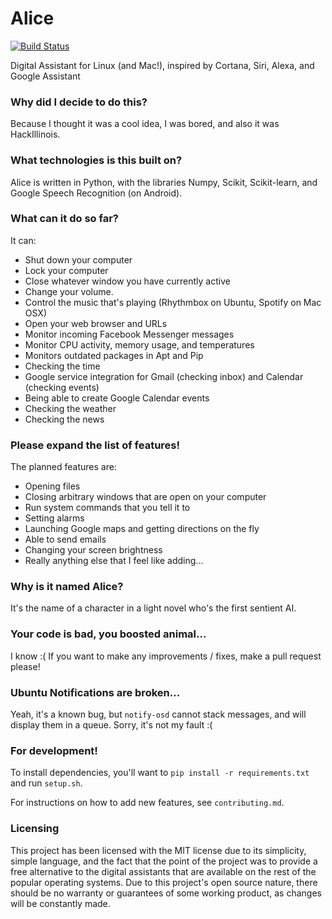 # Alice

[![Build Status](https://travis-ci.org/elc1798/alice.svg?branch=master)](https://travis-ci.org/elc1798/alice)

Digital Assistant for Linux (and Mac!), inspired by Cortana, Siri, Alexa, and Google Assistant

### Why did I decide to do this?

Because I thought it was a cool idea, I was bored, and also it was HackIllinois.

### What technologies is this built on?

Alice is written in Python, with the libraries Numpy, Scikit, Scikit-learn, and
Google Speech Recognition (on Android).

### What can it do so far?

It can:
 - Shut down your computer
 - Lock your computer
 - Close whatever window you have currently active
 - Change your volume.
 - Control the music that's playing (Rhythmbox on Ubuntu, Spotify on Mac OSX)
 - Open your web browser and URLs
 - Monitor incoming Facebook Messenger messages
 - Monitor CPU activity, memory usage, and temperatures
 - Monitors outdated packages in Apt and Pip
 - Checking the time
 - Google service integration for Gmail (checking inbox) and Calendar (checking
   events)
 - Being able to create Google Calendar events
 - Checking the weather
 - Checking the news

### Please expand the list of features!

The planned features are:

 - Opening files
 - Closing arbitrary windows that are open on your computer
 - Run system commands that you tell it to
 - Setting alarms
 - Launching Google maps and getting directions on the fly
 - Able to send emails
 - Changing your screen brightness
 - Really anything else that I feel like adding...

### Why is it named Alice?

It's the name of a character in a light novel who's the first sentient AI.

### Your code is bad, you boosted animal...

I know :( If you want to make any improvements / fixes, make a pull request
please!

### Ubuntu Notifications are broken...

Yeah, it's a known bug, but `notify-osd` cannot stack messages, and will display
them in a queue. Sorry, it's not my fault :(

### For development!

To install dependencies, you'll want to `pip install -r requirements.txt` and
run `setup.sh`.

For instructions on how to add new features, see `contributing.md`.

### Licensing

This project has been licensed with the MIT license due to its simplicity,
simple language, and the fact that the point of the project was to provide a
free alternative to the digital assistants that are available on the rest of the
popular operating systems. Due to this project's open source nature, there
should be no warranty or guarantees of some working product, as changes will be
constantly made.

